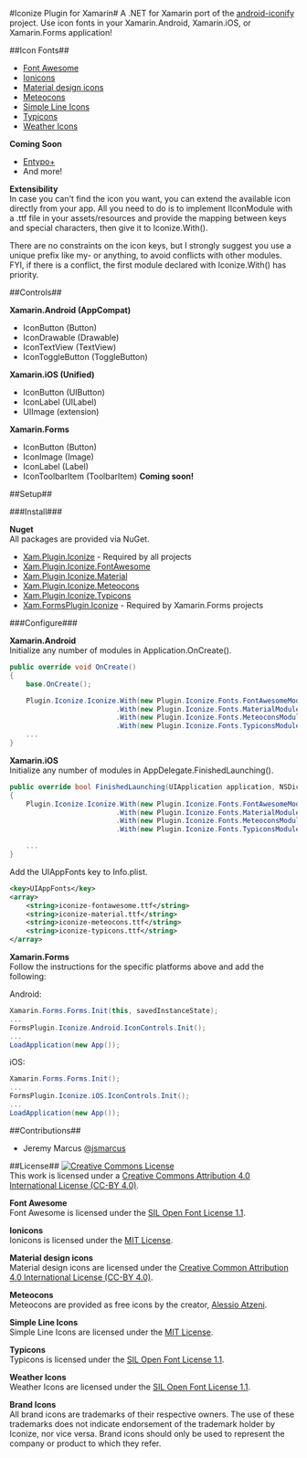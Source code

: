 #Iconize Plugin for Xamarin#
A .NET for Xamarin port of the [android-iconify](https://github.com/JoanZapata/android-iconify) project.
Use icon fonts in your Xamarin.Android, Xamarin.iOS, or Xamarin.Forms application!

##Icon Fonts##

* [Font Awesome](http://fortawesome.github.io/Font-Awesome/)
* [Ionicons](http://ionicons.com/)
* [Material design icons](http://google.github.io/material-design-icons/)
* [Meteocons](http://www.alessioatzeni.com/meteocons/)
* [Simple Line Icons](https://github.com/thesabbir/simple-line-icons)
* [Typicons](https://github.com/stephenhutchings/typicons.font)
* [Weather Icons](http://weathericons.io)

**Coming Soon**

* [Entypo+](http://entypo.com/)
* And more!

**Extensibility**  
In case you can't find the icon you want, you can extend the available icon directly from your app.
All you need to do is to implement IIconModule with a .ttf file in your assets/resources and provide the mapping between keys and special characters, then give it to Iconize.With().

There are no constraints on the icon keys, but I strongly suggest you use a unique prefix like my- or anything, to avoid conflicts with other modules.
FYI, if there is a conflict, the first module declared with Iconize.With() has priority.

##Controls##

**Xamarin.Android (AppCompat)**

* IconButton (Button)
* IconDrawable (Drawable)
* IconTextView (TextView)
* IconToggleButton (ToggleButton)

**Xamarin.iOS (Unified)**

* IconButton (UIButton)
* IconLabel (UILabel)
* UIImage (extension)

**Xamarin.Forms**

* IconButton (Button)
* IconImage (Image)
* IconLabel (Label)
* IconToolbarItem (ToolbarItem) **Coming soon!**

##Setup##

###Install###

**Nuget**  
All packages are provided via NuGet.

* [Xam.Plugin.Iconize](https://www.nuget.org/packages/Xam.Plugin.Iconize) - Required by all projects
* [Xam.Plugin.Iconize.FontAwesome](https://www.nuget.org/packages/Xam.Plugin.Iconize.FontAwesome)
* [Xam.Plugin.Iconize.Material](https://www.nuget.org/packages/Xam.Plugin.Iconize.Material)
* [Xam.Plugin.Iconize.Meteocons](https://www.nuget.org/packages/Xam.Plugin.Iconize.Meteocons)
* [Xam.Plugin.Iconize.Typicons](https://www.nuget.org/packages/Xam.Plugin.Iconize.Typicons)
* [Xam.FormsPlugin.Iconize](https://www.nuget.org/packages/Xam.FormsPlugin.Iconize) - Required by Xamarin.Forms projects

###Configure###

**Xamarin.Android**  
Initialize any number of modules in Application.OnCreate().
```c#
public override void OnCreate()
{
    base.OnCreate();

    Plugin.Iconize.Iconize.With(new Plugin.Iconize.Fonts.FontAwesomeModule())
                          .With(new Plugin.Iconize.Fonts.MaterialModule())
                          .With(new Plugin.Iconize.Fonts.MeteoconsModule())
                          .With(new Plugin.Iconize.Fonts.TypiconsModule());
    ...
}
```

**Xamarin.iOS**  
Initialize any number of modules in AppDelegate.FinishedLaunching().
```c#
public override bool FinishedLaunching(UIApplication application, NSDictionary launchOptions)
{
    Plugin.Iconize.Iconize.With(new Plugin.Iconize.Fonts.FontAwesomeModule())
                          .With(new Plugin.Iconize.Fonts.MaterialModule())
                          .With(new Plugin.Iconize.Fonts.MeteoconsModule())
                          .With(new Plugin.Iconize.Fonts.TypiconsModule());

    ...
}
```

Add the UIAppFonts key to Info.plist.
```xml
<key>UIAppFonts</key>
<array>
    <string>iconize-fontawesome.ttf</string>
    <string>iconize-material.ttf</string>
    <string>iconize-meteocons.ttf</string>
    <string>iconize-typicons.ttf</string>
</array>
```

**Xamarin.Forms**  
Follow the instructions for the specific platforms above and add the following:

Android:
```c#
Xamarin.Forms.Forms.Init(this, savedInstanceState);
...
FormsPlugin.Iconize.Android.IconControls.Init();
...
LoadApplication(new App());
```

iOS:
```c#
Xamarin.Forms.Forms.Init();
...
FormsPlugin.Iconize.iOS.IconControls.Init();
...
LoadApplication(new App());
```

##Contributions##

* Jeremy Marcus [@jsmarcus](https://github.com/jsmarcus)

##License##
[![Creative Commons License](https://i.creativecommons.org/l/by/4.0/88x31.png)](http://creativecommons.org/licenses/by/4.0/)  
This work is licensed under a [Creative Commons Attribution 4.0 International License (CC-BY 4.0)](https://creativecommons.org/licenses/by/4.0/).

**Font Awesome**  
Font Awesome is licensed under the [SIL Open Font License 1.1](http://scripts.sil.org/OFL).

**Ionicons**  
Ionicons is licensed under the [MIT License](http://opensource.org/licenses/MIT).

**Material design icons**  
Material design icons are licensed under the [Creative Common Attribution 4.0 International License (CC-BY 4.0)](https://creativecommons.org/licenses/by/4.0/).

**Meteocons**  
Meteocons are provided as free icons by the creator, [Alessio Atzeni](http://www.alessioatzeni.com/).

**Simple Line Icons**  
Simple Line Icons are licensed under the [MIT License](http://opensource.org/licenses/MIT).

**Typicons**  
Typicons is licensed under the [SIL Open Font License 1.1](http://scripts.sil.org/OFL).

**Weather Icons**  
Weather Icons are licensed under the [SIL Open Font License 1.1](http://scripts.sil.org/OFL).

**Brand Icons**  
All brand icons are trademarks of their respective owners.
The use of these trademarks does not indicate endorsement of the trademark holder by Iconize, nor vice versa.
Brand icons should only be used to represent the company or product to which they refer.